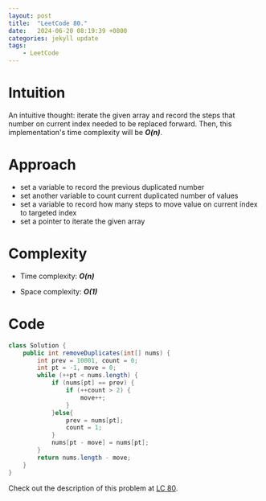```yaml
---
layout: post
title:  "LeetCode 80."
date:   2024-06-20 08:19:39 +0800
categories: jekyll update
tags: 
    - LeetCode
---
```


# Intuition
An intuitive thought: iterate the given array and record the steps that number on current index needed to be replaced forward. 
Then, this implementation's time complexity will be ***O(n)***.

# Approach
- set a variable to record the previous duplicated number 
- set another variable to count current duplicated number of values
- set a variable to record how many steps to move value on current index to targeted index
- set a pointer to iterate the given array

# Complexity
- Time complexity: ***O(n)***

- Space complexity: ***O(1)***

# Code
```java
class Solution {
    public int removeDuplicates(int[] nums) {
        int prev = 10001, count = 0;
        int pt = -1, move = 0;
        while (++pt < nums.length) {
            if (nums[pt] == prev) {
                if (++count > 2) {
                    move++;
                }
            }else{
                prev = nums[pt];
                count = 1;
            }
            nums[pt - move] = nums[pt];
        }
        return nums.length - move;
    }
}
```

Check out the description of this problem at [LC 80][LC-80].

[LC-80]: https://leetcode.com/problems/remove-duplicates-from-sorted-array-ii/description
